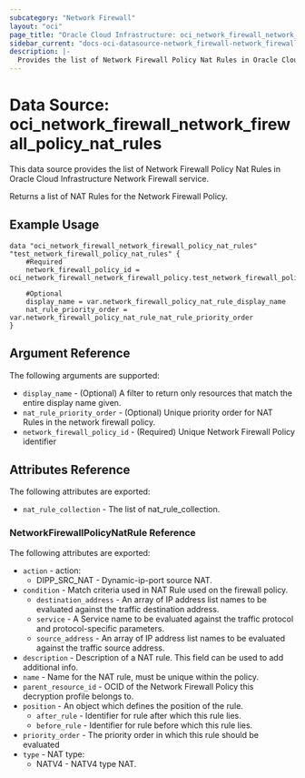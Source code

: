 ```yaml
---
subcategory: "Network Firewall"
layout: "oci"
page_title: "Oracle Cloud Infrastructure: oci_network_firewall_network_firewall_policy_nat_rules"
sidebar_current: "docs-oci-datasource-network_firewall-network_firewall_policy_nat_rules"
description: |-
  Provides the list of Network Firewall Policy Nat Rules in Oracle Cloud Infrastructure Network Firewall service
---
```


# Data Source: oci_network_firewall_network_firewall_policy_nat_rules
This data source provides the list of Network Firewall Policy Nat Rules in Oracle Cloud Infrastructure Network Firewall service.

Returns a list of NAT Rules for the Network Firewall Policy.


## Example Usage

```hcl
data "oci_network_firewall_network_firewall_policy_nat_rules" "test_network_firewall_policy_nat_rules" {
	#Required
	network_firewall_policy_id = oci_network_firewall_network_firewall_policy.test_network_firewall_policy.id

	#Optional
	display_name = var.network_firewall_policy_nat_rule_display_name
	nat_rule_priority_order = var.network_firewall_policy_nat_rule_nat_rule_priority_order
}
```

## Argument Reference

The following arguments are supported:

* `display_name` - (Optional) A filter to return only resources that match the entire display name given.
* `nat_rule_priority_order` - (Optional) Unique priority order for NAT Rules in the network firewall policy.
* `network_firewall_policy_id` - (Required) Unique Network Firewall Policy identifier


## Attributes Reference

The following attributes are exported:

* `nat_rule_collection` - The list of nat_rule_collection.

### NetworkFirewallPolicyNatRule Reference

The following attributes are exported:

* `action` - action:
	* DIPP_SRC_NAT - Dynamic-ip-port source NAT. 
* `condition` - Match criteria used in NAT Rule used on the firewall policy.
	* `destination_address` - An array of IP address list names to be evaluated against the traffic destination address.
	* `service` - A Service name to be evaluated against the traffic protocol and protocol-specific parameters.
	* `source_address` - An array of IP address list names to be evaluated against the traffic source address.
* `description` - Description of a NAT rule. This field can be used to add additional info.
* `name` - Name for the NAT rule, must be unique within the policy.
* `parent_resource_id` - OCID of the Network Firewall Policy this decryption profile belongs to.
* `position` - An object which defines the position of the rule.
	* `after_rule` - Identifier for rule after which this rule lies.
	* `before_rule` - Identifier for rule before which this rule lies.
* `priority_order` - The priority order in which this rule should be evaluated
* `type` - NAT type:
	* NATV4 - NATV4 type NAT. 

